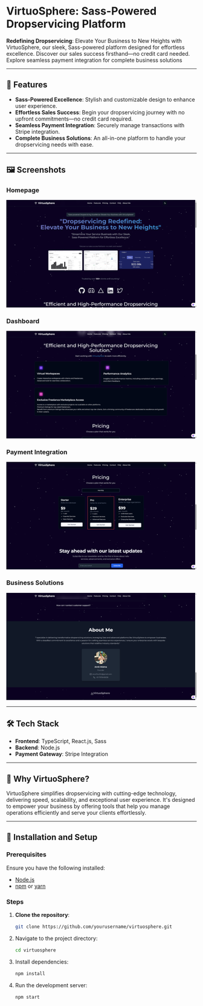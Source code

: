 # VirtuoSphere: Sass-Powered Dropservicing Platform

**Redefining Dropservicing**: Elevate Your Business to New Heights with VirtuoSphere, our sleek, Sass-powered platform designed for effortless excellence. Discover our sales success firsthand—no credit card needed. Explore seamless payment integration for complete business solutions

---

## 🚀 Features

- **Sass-Powered Excellence**: Stylish and customizable design to enhance user experience.
- **Effortless Sales Success**: Begin your dropservicing journey with no upfront commitments—no credit card required.
- **Seamless Payment Integration**: Securely manage transactions with Stripe integration.
- **Complete Business Solutions**: An all-in-one platform to handle your dropservicing needs with ease.

---

## 🖼️ Screenshots

### Homepage
![Homepage](./1.png)

### Dashboard
![Dashboard](./2.png)

### Payment Integration
![Payment Integration](./3.png)

### Business Solutions
![Business Solutions](./4.png)

---

## 🛠️ Tech Stack

- **Frontend**: TypeScript, React.js, Sass
- **Backend**: Node.js
- **Payment Gateway**: Stripe Integration

---

## 🌟 Why VirtuoSphere?

VirtuoSphere simplifies dropservicing with cutting-edge technology, delivering speed, scalability, and exceptional user experience. It's designed to empower your business by offering tools that help you manage operations efficiently and serve your clients effortlessly.

---

## 📄 Installation and Setup

### Prerequisites
Ensure you have the following installed:
- [Node.js](https://nodejs.org/)
- [npm](https://www.npmjs.com/) or [yarn](https://yarnpkg.com/)

### Steps

1. **Clone the repository**:
   ```bash
   git clone https://github.com/yourusername/virtuosphere.git
2. Navigate to the project directory:
   ```bash
   cd virtuosphere
   ```
3. Install dependencies:
   ```bash
   npm install
   ```
4. Run the development server:
   ```bash
   npm start
   ```
